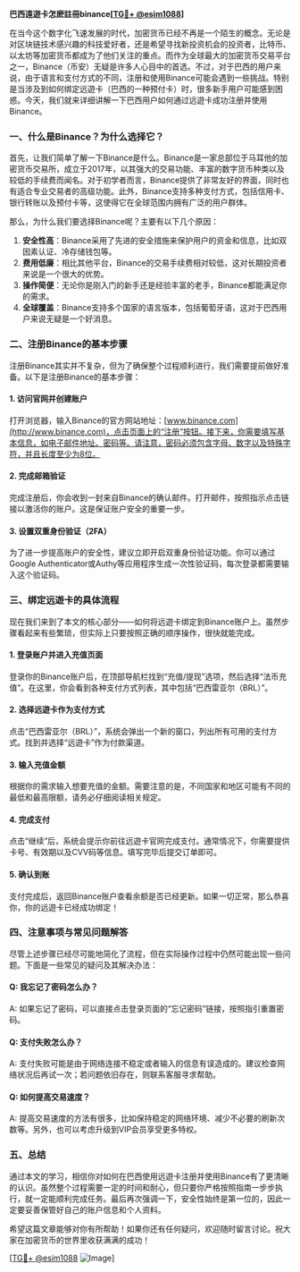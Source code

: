 **巴西遠遊卡怎麽註冊binance[[TG💪+ @esim1088](https://t.me/s/esim1088)]**

在当今这个数字化飞速发展的时代，加密货币已经不再是一个陌生的概念。无论是对区块链技术感兴趣的科技爱好者，还是希望寻找新投资机会的投资者，比特币、以太坊等加密货币都成为了他们关注的重点。而作为全球最大的加密货币交易平台之一，Binance（币安）无疑是许多人心目中的首选。不过，对于巴西的用户来说，由于语言和支付方式的不同，注册和使用Binance可能会遇到一些挑战。特别是当涉及到如何绑定远遊卡（巴西的一种预付卡）时，很多新手用户可能感到困惑。今天，我们就来详细讲解一下巴西用户如何通过远遊卡成功注册并使用Binance。

### 一、什么是Binance？为什么选择它？

首先，让我们简单了解一下Binance是什么。Binance是一家总部位于马耳他的加密货币交易所，成立于2017年，以其强大的交易功能、丰富的数字货币种类以及较低的手续费而闻名。对于初学者而言，Binance提供了非常友好的界面，同时也有适合专业交易者的高级功能。此外，Binance支持多种支付方式，包括信用卡、银行转账以及预付卡等，这使得它在全球范围内拥有广泛的用户群体。

那么，为什么我们要选择Binance呢？主要有以下几个原因：

1. **安全性高**：Binance采用了先进的安全措施来保护用户的资金和信息，比如双因素认证、冷存储钱包等。
2. **费用低廉**：相比其他平台，Binance的交易手续费相对较低，这对长期投资者来说是一个很大的优势。
3. **操作简便**：无论你是刚入门的新手还是经验丰富的老手，Binance都能满足你的需求。
4. **全球覆盖**：Binance支持多个国家的语言版本，包括葡萄牙语，这对于巴西用户来说无疑是一个好消息。

### 二、注册Binance的基本步骤

注册Binance其实并不复杂，但为了确保整个过程顺利进行，我们需要提前做好准备。以下是注册Binance的基本步骤：

#### 1. 访问官网并创建账户
打开浏览器，输入Binance的官方网站地址：[www.binance.com](http://www.binance.com)，点击页面上的“注册”按钮。接下来，你需要填写基本信息，如电子邮件地址、密码等。请注意，密码必须包含字母、数字以及特殊字符，并且长度至少为8位。

#### 2. 完成邮箱验证
完成注册后，你会收到一封来自Binance的确认邮件。打开邮件，按照指示点击链接以激活你的账户。这是保证账户安全的重要一步。

#### 3. 设置双重身份验证（2FA）
为了进一步提高账户的安全性，建议立即开启双重身份验证功能。你可以通过Google Authenticator或Authy等应用程序生成一次性验证码，每次登录都需要输入这个验证码。

### 三、绑定远遊卡的具体流程

现在我们来到了本文的核心部分——如何将远遊卡绑定到Binance账户上。虽然步骤看起来有些繁琐，但实际上只要按照正确的顺序操作，很快就能完成。

#### 1. 登录账户并进入充值页面
登录你的Binance账户后，在顶部导航栏找到“充值/提现”选项，然后选择“法币充值”。在这里，你会看到各种支付方式列表，其中包括“巴西雷亚尔（BRL）”。

#### 2. 选择远遊卡作为支付方式
点击“巴西雷亚尔（BRL）”，系统会弹出一个新的窗口，列出所有可用的支付方式。找到并选择“远遊卡”作为付款渠道。

#### 3. 输入充值金额
根据你的需求输入想要充值的金额。需要注意的是，不同国家和地区可能有不同的最低和最高限额，请务必仔细阅读相关规定。

#### 4. 完成支付
点击“继续”后，系统会提示你前往远遊卡官网完成支付。通常情况下，你需要提供卡号、有效期以及CVV码等信息。填写完毕后提交订单即可。

#### 5. 确认到账
支付完成后，返回Binance账户查看余额是否已经更新。如果一切正常，那么恭喜你，你的远遊卡已经成功绑定！

### 四、注意事项与常见问题解答

尽管上述步骤已经尽可能地简化了流程，但在实际操作过程中仍然可能出现一些问题。下面是一些常见的疑问及其解决办法：

#### Q: 我忘记了密码怎么办？
A: 如果忘记了密码，可以直接点击登录页面的“忘记密码”链接，按照指引重置密码。

#### Q: 支付失败怎么办？
A: 支付失败可能是由于网络连接不稳定或者输入的信息有误造成的。建议检查网络状况后再试一次；若问题依旧存在，则联系客服寻求帮助。

#### Q: 如何提高交易速度？
A: 提高交易速度的方法有很多，比如保持稳定的网络环境、减少不必要的刷新次数等。另外，也可以考虑升级到VIP会员享受更多特权。

### 五、总结

通过本文的学习，相信你对如何在巴西使用远遊卡注册并使用Binance有了更清晰的认识。虽然整个过程需要一定的时间和耐心，但只要你严格按照指南一步步执行，就一定能顺利完成任务。最后再次强调一下，安全性始终是第一位的，因此一定要妥善保管好自己的账户信息和个人资料。

希望这篇文章能够对你有所帮助！如果你还有任何疑问，欢迎随时留言讨论。祝大家在加密货币的世界里收获满满的成功！

[[TG💪+ @esim1088](https://t.me/s/esim1088) ![Image](https://i.postimg.cc/4NQfJmqS/Snipaste-2025-05-13-00-14-12.png)]